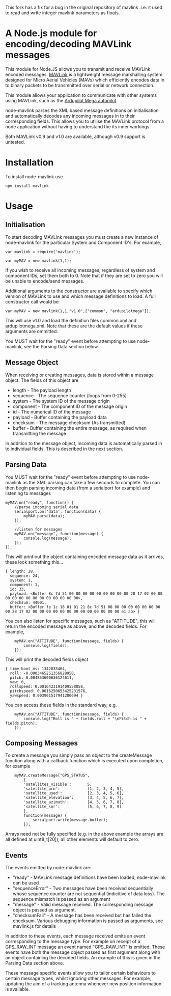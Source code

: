 This fork has a fix for a bug in the original repository of mavlink .i.e. it used to read and write integer mavlink parameters as floats.

A Node.js module for encoding/decoding MAVLink messages
======================================================================

This module for Node.JS allows you to transmit and receive MAVLink encoded messages. [MAVLink](http://qgroundcontrol.org/mavlink/start) is a lightweight message marshalling system designed for Micro Aerial Vehicles (MAVs) which efficiently encodes data in to binary packets to be transmnitted over serial or network connection.

This module allows your application to communicate with other systems using MAVLink, such as the [Ardupilot Mega autopilot](http://store.3drobotics.com/products/apm-2-5-kit).

node-mavlink parses the XML based message definitions on initialisation and automatically decodes any incoming messages in to their corresponding fields. This allows you to utilise the MAVLink protocol from a node application without having to understand the its inner workings. 

Both MAVLink v0.9 and v1.0 are available, although v0.9 support is untested.

Installation
============

To install node-mavlink use

```
npm install mavlink
```

Usage
=====

Initialisation
--------------

To start decoding MAVLink messages you must create a new instance of node-mavlink for the particular System and Component ID's. For example,
```
var mavlink = require('mavlink');

var myMAV = new mavlink(1,1);
```

If you wish to receive all incoming messages, regardless of system and component IDs, set them both to 0. Note that if they are set to zero you will be unable to encode/send messages.

Additional arguments to the constructor are available to specify which version of MAVLink to use and which message definitions to load. A full constructor call would be
```
var myMAV = new mavlink(1,1,"v1.0",["common", "ardupilotmega"]);
```
This will use v1.0 and load the definition files common.xml and ardupilotmega.xml. Note that these are the default values if these arguments are ommitted.

You MUST wait for the "ready" event before attempting to use node-mavlink, see the Parsing Data section below.

Message Object
--------------
When receiving or creating messages, data is stored within a message object. The fields of this object are
 * length - The payload length
 * sequence - The sequence counter (loops from 0-255)
 * system - The system ID of the message origin
 * component - The component ID of the message origin
 * id - The numerical ID of the message
 * payload - Buffer containing the payload data
 * checksum - The message checksum (As transmitted)
 * buffer - Buffer containing the entire message, as required when transmitting the message
 
In addition to the message object, incoming data is automatically parsed in to individual fields. This is described in the next section.

Parsing Data
------------

You MUST wait for the "ready" event before attempting to use node-mavlink as the XML parsing can take a few seconds to complete. You can then begin parsing incoming data (from a serialport for example) and listening to messages
```
myMAV.on("ready", function() {
	//parse incoming serial data
	serialport.on('data', function(data) {
		myMAV.parse(data);
	});
	
	//listen for messages
	myMAV.on("message", function(message) {
		console.log(message);
	});
});
```

This will print out the object containing encoded message data as it arrives, these look something this...

```
{ length: 28,
  sequence: 24,
  system: 1,
  component: 1,
  id: 33,
  payload: <Buffer 8c 7d 51 00 00 00 00 00 00 00 00 00 28 17 02 00 00 00 00 00 00 00 00 00 00 00 00 00>,
  checksum: 44001,
  buffer: <Buffer fe 1c 18 01 01 21 8c 7d 51 00 00 00 00 00 00 00 00 00 28 17 02 00 00 00 00 00 00 00 00 00 00 00 00 00 e1 ab> }
```

You can also listen for specific messages, such as "ATTITUDE", this will return the encoded message as above, and the decoded fields. For example,
```
	myMAV.on("ATTITUDE", function(message, fields) {
		console.log(fields);
	});
```

This will print the decoded fields object

```
{ time_boot_ms: 1342833404,
  roll: -0.0003465251356828958,
  pitch: 0.004853600636124611,
  yaw: 0,
  rollspeed: 0.0016423191409558058,
  pitchspeed: 0.0016250653425231576,
  yawspeed: 0.003961517941206694 }
```

You can access these fields in the standard way, e.g.
```
	myMAV.on("ATTITUDE", function(message, fields) {
		console.log("Roll is " + fields.roll + "\nPitch is " + fields.pitch);
	});
```

Composing Messages
-----------------

To create a message you simply pass an object to the createMessage function along with a callback function which is executed upon completion, for example

```
	myMAV.createMessage("GPS_STATUS",
		{
		'satellites_visible':		5,
		'satellite_prn':			[1, 2, 3, 4, 5],
		'satellite_used':			[2, 3, 4, 5, 6],
		'satellite_elevation':		[3, 4, 5, 6, 7],
		'satellite_azimuth':		[4, 5, 6, 7, 8],
		'satellite_snr':			[5, 6, 7, 8, 9]
		},
		function(message) {
			serialport.write(message.buffer);
		});
```

Arrays need not be fully specified (e.g. in the above example the arrays are all defined at uint8_t[20]), all other elements will default to zero.

Events
------
The events emitted by node-mavlink are:

* "ready" - MAVLink message definitions have been loaded, node-mavlink can be used
* "sequenceError" - Two messages have been received sequentially whose sequence counter are not sequential (indicitive of data loss). The sequence mismatch is passed as an argument
* "message" - Valid message received. The corresponding message object is passed as argument.
* "checksumFail" - A message has been received but has failed the checksum. Various debugging information is passed as arguments, see mavlink.js for details

In addition to these events, each message received emits an event corresponding to the message type. For example on receipt of a GPS_RAW_INT message an event named "GPS_RAW_INT" is emitted. These events have both the message object passed as first argument along with an object containing the decoded fields. An example of this is given in the Parsing Data section above. 

These message specific events allow you to tailor certain behaviours to certain message types, whilst ignoring other messages. For example, updating the aim of a tracking antenna whenever new position information is available.
